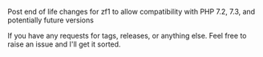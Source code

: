 Post end of life changes for zf1 to allow compatibility with PHP 7.2, 7.3, and potentially future versions

If you have any requests for tags, releases, or anything else. Feel free to raise an issue and I'll get it sorted.
